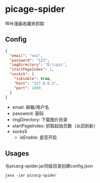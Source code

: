 # picage-spider
哔咔漫画收藏夹抓取

## Config
```json
{
  "email": "xxx",
  "password": "123",
  "imgDirectory": "D:\\pic",
  "startPageIndex": 1,
  "socks5": {
    "isEnable": true,
    "host": "127.0.0.1",
    "port": 1080
  }
}
```
- email: 邮箱/用户名
- password: 密码
- imgDirectory: 下载图片目录
- startPageIndex: 抓取起始页数（从旧到新）
- socks5
    - isEnable: 是否开启

## Usages
与picacg-spider.jar同级目录创建config.json
```shell script
java -jar picacg-spider
```
